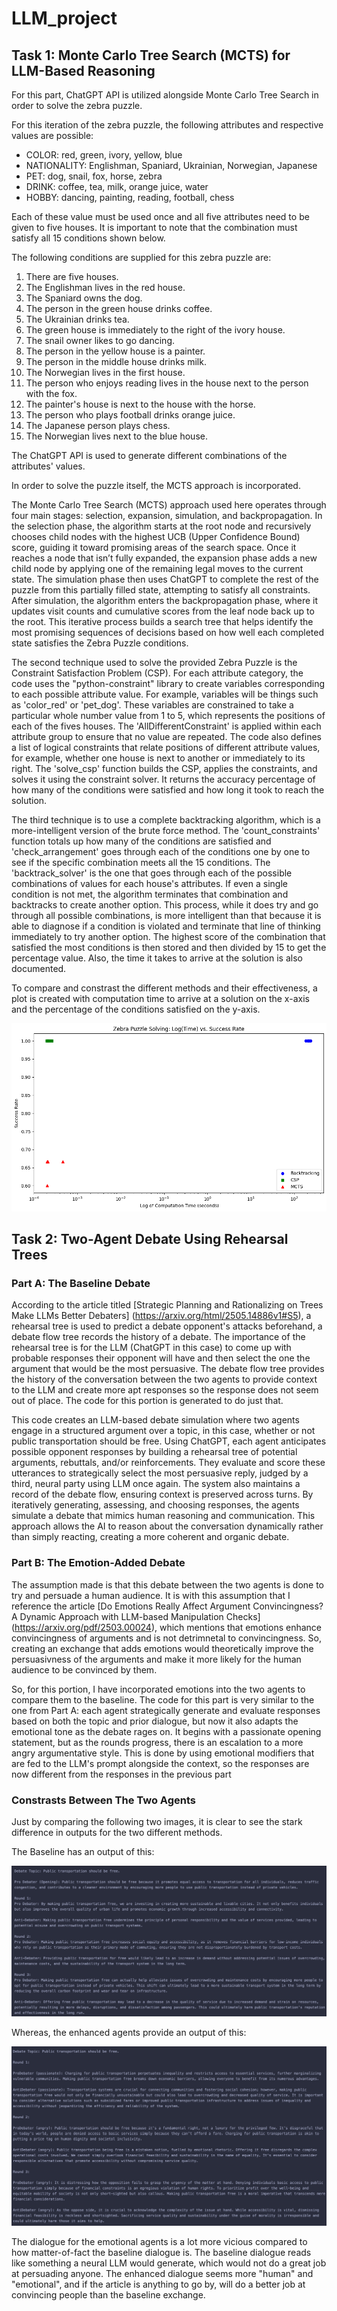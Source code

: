 # LLM_project


## Task 1: Monte Carlo Tree Search (MCTS) for LLM-Based Reasoning

For this part, ChatGPT API is utilized alongside Monte Carlo Tree Search in order to solve the zebra puzzle. 

For this iteration of the zebra puzzle, the following attributes and respective values are possible:

* COLOR: red, green, ivory, yellow, blue
* NATIONALITY: Englishman, Spaniard, Ukrainian, Norwegian, Japanese
* PET: dog, snail, fox, horse, zebra
* DRINK: coffee, tea, milk, orange juice, water
* HOBBY: dancing, painting, reading, football, chess

Each of these value must be used once and all five attributes need to be given to five houses. It is important to note that the combination must satisfy all 15 conditions shown below. 

The following conditions are supplied for this zebra puzzle are: 

1. There are five houses.
2. The Englishman lives in the red house.
3. The Spaniard owns the dog.
4. The person in the green house drinks coffee.
5. The Ukrainian drinks tea.
6. The green house is immediately to the right of the ivory house.
7. The snail owner likes to go dancing.
8. The person in the yellow house is a painter.
9. The person in the middle house drinks milk.
10. The Norwegian lives in the first house.
11. The person who enjoys reading lives in the house next to the person with the fox.
12. The painter's house is next to the house with the horse.
13. The person who plays football drinks orange juice.
14. The Japanese person plays chess.
15. The Norwegian lives next to the blue house.


The ChatGPT API is used to generate different combinations of the attributes' values. 

In order to solve the puzzle itself, the MCTS approach is incorporated. 

The Monte Carlo Tree Search (MCTS) approach used here operates through four main stages: selection, expansion, simulation, and backpropagation. In the selection phase, the algorithm starts at the root node and recursively chooses child nodes with the highest UCB (Upper Confidence Bound) score, guiding it toward promising areas of the search space. Once it reaches a node that isn’t fully expanded, the expansion phase adds a new child node by applying one of the remaining legal moves to the current state. The simulation phase then uses ChatGPT to complete the rest of the puzzle from this partially filled state, attempting to satisfy all constraints. After simulation, the algorithm enters the backpropagation phase, where it updates visit counts and cumulative scores from the leaf node back up to the root. This iterative process builds a search tree that helps identify the most promising sequences of decisions based on how well each completed state satisfies the Zebra Puzzle conditions.


The second technique used to solve the provided Zebra Puzzle is the Constraint Satisfaction Problem (CSP).  For each attribute category, the code uses the "python-constraint" library to create variables corresponding to each possible attribute value.  For example, variables will be things such as 'color_red' or 'pet_dog'. These variables are constrained to take a particular whole number value from 1 to 5, which represents the positions of each of the fives houses. The 'AllDifferentConstraint' is applied within each attribute group to ensure that no value are repeated. The code also defines a list of logical constraints that relate positions of different attribute values, for example, whether one house is next to another or immediately to its right. The 'solve_csp' function builds the CSP, applies the constraints, and solves it using the constraint solver. It returns the accuracy percentage of how many of the conditions were satisfied and how long it took to reach the solution.


The third technique is to use a complete backtracking algorithm, which is a more-intelligent version of the brute force method.
The 'count_constraints' function totals up how many of the conditions are satisfied and 'check_arrangement' goes through each of the conditions one by one to see if the specific combination meets all the 15 conditions. The 'backtrack_solver' is the one that goes through each of the possible combinations of values for each house's attributes. If even a single condition is not met, the algorithm terminates that combination and backtracks to create another option. This process, while it does try and go through all possible combinations, is more intelligent than that because it is able to diagnose if a condition is violated and terminate that line of thinking immediately to try another option. The highest score of the combination that satisfied the most conditions is then stored and then divided by 15 to get the percentage value. Also, the time it takes to arrive at the solution is also documented. 

To compare and constrast the different methods and their effectiveness, a plot is created with computation time to arrive at a solution on the x-axis and the percentage of the conditions satisfied on the y-axis.

![Zebra Puzzle Algorithms Plot](images/zebra_algorithms_plot.png)




## Task 2: Two-Agent Debate Using Rehearsal Trees 


### Part A: The Baseline Debate

According to the article titled [Strategic Planning and Rationalizing on Trees Make LLMs Better Debaters] (https://arxiv.org/html/2505.14886v1#S5), a rehearsal tree is used to predict a debate opponent's attacks beforehand, a debate flow tree records the history of a debate. The importance of the rehearsal tree is for the LLM (ChatGPT in this case) to come up with probable responses their opponent will have and then select the one the argument that would be the most persuasive. The debate flow tree provides the history of the conversation between the two agents to provide context to the LLM and create more apt responses so the response does not seem out of place. The code for this portion is generated to do just that. 

This code creates an LLM-based debate simulation where two agents engage in a structured argument over a topic, in this case, whether or not public transportation should be free. Using ChatGPT, each agent anticipates possible opponent responses by building a rehearsal tree of potential arguments, rebuttals, and/or reinforcements. They evaluate and score these utterances to strategically select the most persuasive reply, judged by a third, neural party using LLM once again. The system also maintains a record of the debate flow, ensuring context is preserved across turns. By iteratively generating, assessing, and choosing responses, the agents simulate a debate that mimics human reasoning and communication. This approach allows the AI to reason about the conversation dynamically rather than simply reacting, creating a more coherent and organic debate.


### Part B: The Emotion-Added Debate

The assumption made is that this debate between the two agents is done to try and persuade a human audience. It is with this assumption that I reference the article [Do Emotions Really Affect Argument Convincingness?
A Dynamic Approach with LLM-based Manipulation Checks] (https://arxiv.org/pdf/2503.00024), which mentions that emotions enhance convincingness of arguments and is not detrimnetal to convincingness. So, creating an exchange that adds emotions would theoretically improve the persuasivness of the arguments and make it more likely for the human audience to be convinced by them.  

So, for this portion, I have incorporated emotions into the two agents to compare them to the baseline. The code for this part is very similar to the one from Part A: each agent strategically generate and evaluate responses based on both the topic and prior dialogue, but now it also adapts the emotional tone as the debate rages on. It begins with a passionate opening statement, but as the rounds progress, there is an escalation to a more angry argumentative style. This is done by using emotional modifiers that are fed to the LLM's prompt alongside the context, so the responses are now different from the responses in the previous part


### Constrasts Between The Two Agents

Just by comparing the following two images, it is clear to see the stark difference in outputs for the two different methods. 

The Baseline has an output of this: 

![Baseline](images/Baseline_output.png)

Whereas, the enhanced agents provide an output of this:

![Enhanced](images/Emotional_output.png)


The dialogue for the emotional agents is a lot more vicious compared to how matter-of-fact the baseline dialogue is. The baseline dialogue reads like something a neural LLM would generate, which would not do a great job at persuading anyone. The enhanced dialogue seems more "human" and "emotional", and if the article is anything to go by, will do a better job at convincing people than the baseline exchange.



